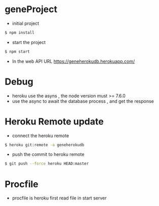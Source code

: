 # geneProject
* initial project
```sh
$ npm install
```
* start the project
```sh
$ npm start
```

* In the web API URL https://geneherokudb.herokuapp.com/


# Debug
* heroku use the asyns , the node version must >= 7.6.0
* use the async to await the database process , and get the response


# Heroku Remote update
* connect the heroku remote
```sh
$ heroku git:remote -a geneherokudb
```
* push the commit to heroku remote
```sh
$ git push --force heroku HEAD:master
```

# Procfile
* procfile is heroku first read file in start server
